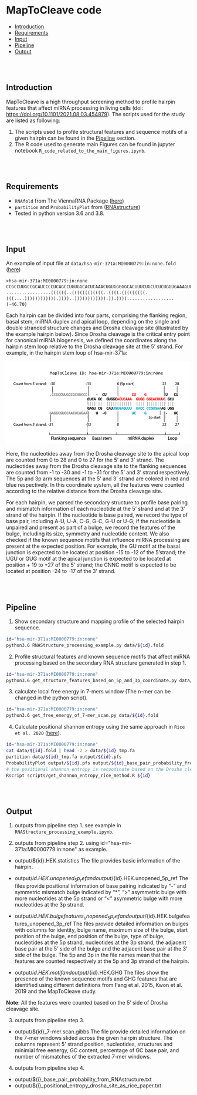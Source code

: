 # MapToCleave code

<!-- MarkdownTOC -->

- [Introduction](#introduction)
- [Requirements](#requirements)
- [Input](#input)
- [Pipeline](#pipeline)
- [Output](#output)

<!-- /MarkdownTOC -->

<br><br>
## Introduction

MapToCleave is a high throughput screening method to profile hairpin features that affect miRNA processing in living cells (doi: https://doi.org/10.1101/2021.08.03.454879). The scripts used for the study are listed as following: 

1. The scripts used to profile structural features and sequence motifs of a given hairpin can be found in the [Pipeline](#pipeline) section. 
2. The R code used to generate main Figures can be found in jupyter notebook `R_code_related_to_the_main_figures.ipynb`. 


<br><br>
## Requirements
- `RNAfold` from The ViennaRNA Package ([here](https://www.tbi.univie.ac.at/RNA/))
- `partition` and `ProbabilityPlot` from ([RNAstructure](https://rna.urmc.rochester.edu/RNAstructure.html))
- Tested in python version 3.6 and 3.8. 


<br><br>
## Input

An example of input file at `data/hsa-mir-371a:MI0000779:in:none.fold` ([here](https://github.com/wenjingk/MapToCleave/blob/master/data/hsa-mir-371a:MI0000779:in:none.fold))

```
>hsa-mir-371a:MI0000779:in:none
CCGCCUUGCCGCAUCCCCUCAGCCUGUGGCACUCAAACUGUGGGGGCACUUUCUGCUCUCUGGUGAAAGUGCCGCCAUCUUUUGAGUGUUACCGCUUGAGAAGACUCAACCUGCGGAG
.................((((((..((((((((((((..((((.(((((((((.(((....)))))))))))).))))..)))))))))))).)).)))).................. (-46.70)
```

Each hairpin can be divided into four parts, comprising the flanking region, basal stem, miRNA duplex and apical loop, depending on the single and double stranded structure changes and Drosha cleavage site (illustrated by the example hairpin below). Since Drosha cleavage is the critical entry point for canonical miRNA biogenesis, we defined the coordinates along the hairpin stem loop relative to the Drosha cleavage site at the 5’ strand. For example, in the hairpin stem loop of hsa-mir-371a:

![Image of hairpin](https://github.com/wenjingk/MapToCleave/blob/master/images/hairpin.png)

Here, the nucleotides away from the Drosha cleavage site to the apical loop are counted from 0 to 28 and 0 to 27 for the 5’ and 3’ strand. The nucleotides away from the Drosha cleavage site to the flanking sequences are counted from -1 to -30 and -1 to -31 for the 5’ and 3’ strand respectively. The 5p and 3p arm sequences at the 5’ and 3’ strand are colored in red and blue respectively. In this coordinate system, all the features were counted according to the relative distance from the Drosha cleavage site.

For each hairpin, we parsed the secondary structure to profile base pairing and mismatch information of each nucleotide at the 5’ strand and at the 3’ strand of the hairpin. If the nucleotide is base paired, we record the type of base pair, including A-U, U-A, C-G, G-C, G-U or U-G; if the nucleotide is unpaired and present as part of a bulge, we record the features of the bulge, including its size, symmetry and nucleotide content. We also checked if the known sequence motifs that influence miRNA processing are present at the expected position. For example, the GU motif at the basal junction is expected to be located at position -15 to -12 of the 5’strand; the UGU or GUG motif at the apical junction is expected to be located at position + 19 to +27 of the 5’ strand; the CNNC motif is expected to be located at position -24 to -17 of the 3’ strand.


<br><br>
## Pipeline

1. Show secondary structure and mapping profile of the selected hairpin sequence.

```bash
id="hsa-mir-371a:MI0000779:in:none"
python3.6 RNAStructure_processing_example.py data/${id}.fold
```

2. Profile structural features and known sequence motifs that affect miRNA processing based on the secondary RNA structure generated in step 1. 

```bash
id="hsa-mir-371a:MI0000779:in:none"
python3.6 get_structure_features_based_on_5p_and_3p_coordinate.py data/${id}.fold
```

3. calculate local free energy in 7-mers window (The n-mer can be changed in the python script).

```bash
id="hsa-mir-371a:MI0000779:in:none"
python3.6 get_free_energy_of_7-mer_scan.py data/${id}.fold
```

4. Calculate positional shannon entropy using the same approach in `Rice et al. 2020` ([here](https://www.cell.com/molecular-cell/fulltext/S1097-2765(20)30735-8)).

```bash
id="hsa-mir-371a:MI0000779:in:none"
cat data/${id}.fold | head -2 > data/${id}_tmp.fa
partition data/${id}_tmp.fa output/${id}.pfs
ProbabilityPlot output/${id}.pfs output/${id}_base_pair_probability_from_RNAstructure.txt -t
# the positional shannon entropy is recoodinate based on the Drosha cleavage site (at position 0) and Dicer cleavage site (at position 100)
Rscript scripts/get_shannon_entropy_rice_method.R ${id}
```

<br><br>
## Output

1. outputs from pipeline step 1. 
see example in `RNAStructure_processing_example.ipynb`.

2. outputs from pipeline step 2. using id="hsa-mir-371a:MI0000779:in:none" as example. 

- output/${id}.HEK.statistics
The file provides basic information of the hairpin.

- output/${id}.HEK.unopened_5p_ref and output/${id}.HEK.unopened_5p_ref
The files provide positional information of base pairing indicated by “-” and symmetric mismatch bulge indicated by “*”, “>” asymmetric bulge with more nucleotides at the 5p strand or “<”
asymmetric bulge with more nucleotides at the 3p strand.

- output/${id}.HEK.bulgefeatures_unopened_5p_ref and output/${id}.HEK.bulgefeatures_unopened_3p_ref
The files provide detailed information on bulges with columns for identity, bulge name, maximum size of the bulge, start position of the bulge, end position of the bulge, type of bulge, nucleotides at the 5p strand, nucleotides at the 3p strand, the adjacent base pair at the 5’ side of the bulge and the adjacent base pair at the 3’ side of the bulge. The 5p and 3p in the file names mean that the features are counted respectively at the 5p and 3p strand of the hairpin. 

- output/${id}.HEK.motif and output/${id}.HEK.GHG
The files show the presence of the known sequence motifs and GHG features that are identified using different definitions from Fang et al. 2015, Kwon et al. 2019 and the MapToCleave study. 

**Note**: All the features were counted based on the 5’ side of Drosha cleavage site.

3. outputs from pipeline step 3. 

- output/${id}_7-mer.scan.gibbs
The file provide detailed information on the 7-mer windows slided across the given hairpin structure. The columns represent 5' strand position, nucleotides, structures and minimial free eenergy, GC content, percentage of GC base pair, and number of mismatches of the extracted 7-mer windows. 

4. outputs from pipeline step 4. 

- output/${i}_base_pair_probability_from_RNAstructure.txt
- output/${i}_positional_entropy_drosha_site_as_rice_paper.txt

